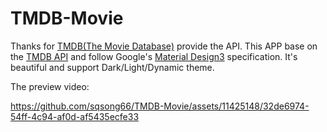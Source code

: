 # TMDB-Movie
Thanks for [TMDB(The Movie Database)](https://www.themoviedb.org/) provide the API. This APP base on the  [TMDB API](https://developer.themoviedb.org/docs) and follow Google's [Material Design3](https://m3.material.io/) specification. It's beautiful and support Dark/Light/Dynamic theme.

The preview video:   

https://github.com/sqsong66/TMDB-Movie/assets/11425148/32de6974-54ff-4c94-af0d-af5435ecfe33

